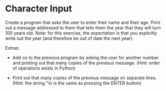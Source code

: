 # Character Input

Create a program that asks the user to enter their name and their age. Print
out a message addressed to them that tells them the year that they will turn
100 years old. Note: for this exercise, the expectation is that you explicitly
write out the year (and therefore be out of date the next year).

Extras:

- Add on to the previous program by asking the user for another number and
printing out that many copies of the previous message. (Hint: order of
operations exists in Python)

- Print out that many copies of the previous message on separate lines. (Hint:
the string "\n is the same as pressing the ENTER button)
